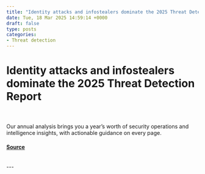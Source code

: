 ```yaml
---
title: "Identity attacks and infostealers dominate the 2025 Threat Detection Report"
date: Tue, 18 Mar 2025 14:59:14 +0000
draft: false
type: posts
categories: 
- Threat detection
---
```

# Identity attacks and infostealers dominate the 2025 Threat Detection Report

<br/>

<br/>
Our annual analysis brings you a year’s worth of security operations and intelligence insights, with actionable guidance on every page.

#### [Source](https://redcanary.com/blog/threat-detection/2025-threat-detection-report/)

<br/>
---
